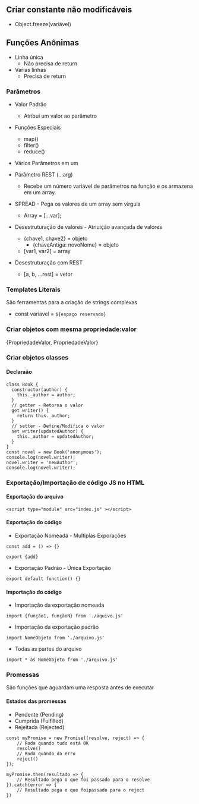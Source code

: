 ## Criar constante não modificáveis
* Object.freeze(variável)

## Funções Anônimas
* Linha única
    * Não precisa de return
* Várias linhas
    * Precisa de return

### Parâmetros
* Valor Padrão
    * Atribui um valor ao parâmetro

* Funções Especiais
    * map()
    * filter()
    * reduce()
* Vários Parâmetros em um
* Parâmetro REST (...arg)
    * Recebe um número variável de parâmetros na função e os armazena em um array.

* SPREAD - Pega os valores de um array sem virgula
    * Array = [...var];
* Desestruturação de valores - Atriuição avançada de valores 
    * {chave1, chave2} = objeto
        * {chaveAntiga: novoNome} = objeto
    * [var1, var2] = array
* Desestruturação com REST
    * [a, b, ...rest] = vetor

### Templates Literais
São ferramentas para a criação de strings complexas
* const variavel = `${espaço reservado}`

### Criar objetos com mesma propriedade:valor
{PropriedadeValor, PropriedadeValor}

### Criar objetos classes
#### Declaraão 
```
class Book {
  constructor(author) {
    this._author = author;
  }
  // getter - Retorna o valor
  get writer() {
    return this._author;
  }
  // setter - Define/Modifica o valor
  set writer(updatedAuthor) {
    this._author = updatedAuthor;
  }
}
const novel = new Book('anonymous');
console.log(novel.writer);
novel.writer = 'newAuthor';
console.log(novel.writer);
```

### Exportação/Importação de código JS no HTML
#### Exportação do arquivo
```
<script type="module" src="index.js" ></script>
```
#### Exportação do código
* Exportação Nomeada - Multiplas Exporações
```
const add = () => {}

export {add}
```
* Exportação Padrão - Única Exportação
```
export default function() {}
```
#### Importação do código
* Importação da exportação nomeada
```
import {função1, funçãoN} from './aquivo.js'
```
* Importação da exportação padrão
```
import NomeObjeto from './arquivo.js'
```
* Todas as partes do arquivo
```
import * as NomeObjeto from './arquivo.js'
```

### Promessas
São funções que aguardam uma resposta antes de executar
#### Estados das promessas
* Pendente (Pending)
* Cumprida (Fulfilled)
* Rejeitada (Rejected)
```
const myPromise = new Promise((resolve, reject) => {
    // Roda quando tudo está OK
    resolve()
    // Roda quando da erro
    reject()
});

myPromise.then(resultado => {
    // Resultado pega o que foi passado para o resolve
}).catch(error => {
    // Resultado pega o que foipassado para o reject
})
```